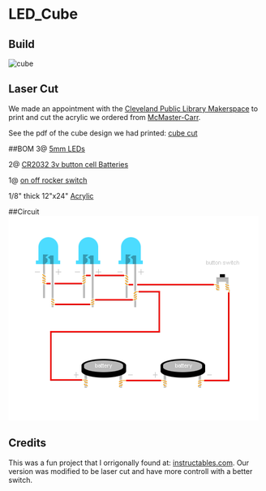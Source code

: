 # LED_Cube

## Build
![cube](http://photos2.meetupstatic.com/photos/event/b/5/9/a/highres_436126490.jpeg?raw=true)

## Laser Cut

We made an appointment with the [Cleveland Public Library Makerspace](http://www.cpl.org/TheLibrary/TechCentral/TechCentralMakerSpace.aspx) to print and cut the acrylic we ordered from [McMaster-Carr](http://www.mcmaster.com/#acrylic-sheets/=wqk3t6).

See the pdf of the cube design we had printed: [cube cut](https://github.com/make-on-the-lake/LED_Cube/blob/master/LED%20CUbe.pdf)

##BOM
3@ [5mm LEDs](https://www.adafruit.com/products/754)

2@ [CR2032 3v button cell Batteries](https://www.adafruit.com/products/654)

1@ [on off rocker switch](http://www.amazon.com/s/ref=nb_sb_noss?url=search-alias%3Dtools&field-keywords=on%20off%20rocker%20switch)

1/8" thick 12"x24" [Acrylic](http://www.mcmaster.com/#acrylic-sheets/=wqk3t6)


##Circuit
![circuit](https://github.com/make-on-the-lake/LED_Cube/blob/master/circuit.gif?raw=true)


## Credits

This was a fun project that I orrigonally found at: [instructables.com](http://www.instructables.com/id/LED-Cube-Night-Light/). Our version was modified to be laser cut and have more controll with a better switch.
